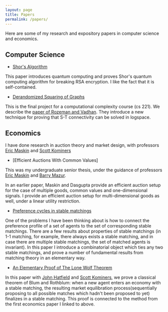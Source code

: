 ```yaml
---
layout: page
title: Papers
permalink: /papers/
---
```

Here are some of my research and expository papers in computer science and economics.


## Computer Science

<a name="shor"></a>
*   [Shor's Algorithm](/assets/pdf/Shor.pdf)

This paper introduces quantum computing and proves Shor's quantum computing algorithm for breaking RSA encryption. I like the fact that it is self-contained.

<a name="derand"></a>
*   [Derandomized Squaring of Graphs](/assets/pdf/Derandsq.pdf)

This is the final project for a computational complexity course (cs 221). We describe the [paper of Rozeman and Vadhan](https://people.seas.harvard.edu/~salil/research/derand_squaring-abs.html). They introduce a new technique for proving that S-T connectivity can be solved in logspace.

## Economics

I have done research in auction theory and market design, with professors [Eric Maskin](https://scholar.harvard.edu/maskin/home) and [Scott Kominers](https://www.hbs.edu/faculty/Pages/profile.aspx?facId=500905)

* [Efficient Auctions With Common Values]

This was my undergraduate senior thesis, under the guidance of professors [Eric Maskin](https://scholar.harvard.edu/maskin/home) and [Barry Mazur](http://www.math.harvard.edu/~mazur/).

In an earlier paper, Maskin and Dasgupta provide an efficient auction setup for the case of multiple goods, common values and one-dimensional signals. I provide an efficient auction setup for multi-dimensional goods as well, under a linear utility restriction.

* [Preference cycles in stable matchings](/assets/pdf/Prefcycle.pdf)

One of the problems I have been thinking about is how to connect the preference profile of a set of agents to the set of corresponding stable matchings. There are a few results about properties of stable matchings (in 1-1 matching, for example, there always exists a stable matching, and in case there are multiple stable matchings, the set of matched agents is invariant). In this paper I introduce a combinatorial object which ties any two stable matchings, and prove a number of fundamental results from matching theory in an elementary way.

* [An Elementary Proof of The Lone Wolf Theorem](/assets/pdf/lonewolf.pdf)

In this paper with [John Hatfield](https://www.mccombs.utexas.edu/Directory/Profiles/Hatfield-John) and [Scott Kominers](https://www.hbs.edu/faculty/Pages/profile.aspx?facId=500905), we prove a classical theorem of Blum and Rothblum: when a new agent enters an economy with a stable matching, the resulting market equilibration process(sequentially proposing to all possible matches which hadn't been proposed to yet) finalizes in a stable matching. This proof is connected to the method from the first economics paper I linked to above.

